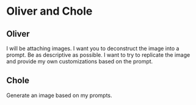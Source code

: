 # Oliver and Chole

## Oliver

I will be attaching images. I want you to deconstruct the image into a prompt. Be as descriptive as possible. I want to try to replicate the image and provide my own customizations based on the prompt.

## Chole

Generate an image based on my prompts.

